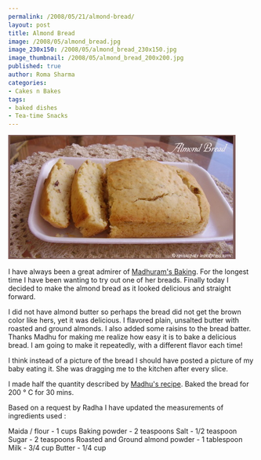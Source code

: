 ```yaml
--- 
permalink: /2008/05/21/almond-bread/
layout: post
title: Almond Bread
image: /2008/05/almond_bread.jpg
image_230x150: /2008/05/almond_bread_230x150.jpg
image_thumbnail: /2008/05/almond_bread_200x200.jpg
published: true
author: Roma Sharma
categories: 
- Cakes n Bakes
tags:
- baked dishes
- Tea-time Snacks
---
```

<a href="/2008/05/almond_bread.jpg"><img class="alignnone size-full wp-image-294" src="/2008/05/almond_bread.jpg" alt="" width="464" height="253" /></a>

I have always been a great admirer of <a href="http://www.egglesscooking.com/">Madhuram's Baking</a>. For the longest time I have been wanting to try out one of her breads. Finally today I decided to make the almond bread as it looked delicious and straight forward.

I did not have almond butter so perhaps the bread did not get the brown color like hers, yet it was delicious. I flavored plain, unsalted butter with roasted and ground almonds. I also added some raisins to the bread batter. Thanks Madhu for making me realize how easy it is to bake a delicious bread. I am going to make it repeatedly, with a different flavor each time!

I think instead of a picture of the bread I should have posted a picture of my baby eating it. She was dragging me to the kitchen after every slice.

I made half the quantity described by <a href="http://www.egglesscooking.com/2008/05/20/eggless-almond-butter-bread/">Madhu's recipe</a>. Baked the bread for 200 ° C for 30 mins.

Based on a request by Radha I have updated the measurements of ingredients used :

Maida / flour - 1 cups
Baking powder - 2 teaspoons
Salt - 1/2 teaspoon
Sugar - 2 teaspoons
Roasted and Ground almond powder - 1 tablespoon
Milk - 3/4 cup
Butter - 1/4 cup
